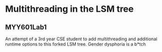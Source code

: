 # Multithreading in the LSM tree
## MYY601Lab1

An attempt of a 3rd year CSE student to add multithreading and additional runtime options to this forked LSM tree.
Gender dysphoria is a b*tch
